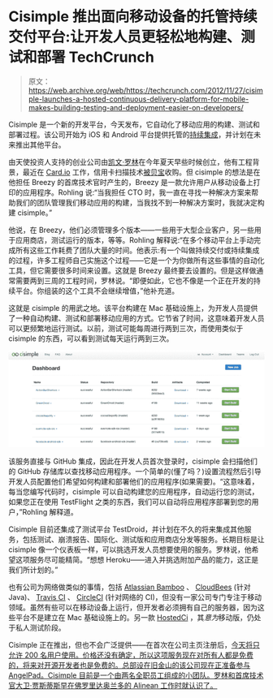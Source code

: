 # Cisimple 推出面向移动设备的托管持续交付平台:让开发人员更轻松地构建、测试和部署 TechCrunch

> 原文：<https://web.archive.org/web/https://techcrunch.com/2012/11/27/cisimple-launches-a-hosted-continuous-delivery-platform-for-mobile-makes-building-testing-and-deployment-easier-on-developers/>

Cisimple 是一个新的开发平台，今天发布，它自动化了移动应用的构建、测试和部署过程。该公司开始为 iOS 和 Android 平台提供托管的[持续集成](https://web.archive.org/web/20221005192711/http://en.wikipedia.org/wiki/Continuous_integration)，并计划在未来推出其他平台。

由天使投资人支持的创业公司由[凯文·罗林](https://web.archive.org/web/20221005192711/http://www.linkedin.com/in/krohling)在今年夏天早些时候创立，他有工程背景，最近在 [Card.io](https://web.archive.org/web/20221005192711/https://www.card.io/) 工作，信用卡扫描技术[被贝宝](https://web.archive.org/web/20221005192711/https://beta.techcrunch.com/2012/07/17/paypal-acquires-mobile-payments-startup-card-io/)收购。但 cisimple 的想法是在他担任 Breezy 的首席技术官时产生的，Breezy 是一款允许用户从移动设备上打印的应用程序。Rohling 说:“当我担任 CTO 时，我一直在寻找一种解决方案来帮助我们的团队管理我们移动应用的构建，当我找不到一种解决方案时，我就决定构建 cisimple。”

他说，在 Breezy，他们必须管理多个版本——一些用于大型企业客户，另一些用于应用商店，测试运行的版本，等等。Rohling 解释说:“在多个移动平台上手动完成所有这些工作耗费了团队大量的时间。他表示:有一个叫做持续交付或持续集成的过程，许多工程师自己实施这个过程——它是一个为你做所有这些事情的自动化工具，但它需要很多时间来设置。这就是 Breezy 最终要去设置的。但是这样做通常需要两到三周的工程时间，罗林说。“即便如此，它也不像是一个正在开发的持续平台。你组装的这个工具不会继续增值，”他补充道。

这就是 cisimple 的用武之地。该平台构建在 Mac 基础设施上，为开发人员提供了一种自动构建、测试和部署移动应用的方式。它节省了时间，这意味着开发人员可以更频繁地运行测试。以前，测试可能每周进行两到三次，而使用类似于 cisimple 的东西，可以看到测试每天运行两到三次。

[![](img/baee1a9ab9d46c8d5b3d92a11fb4f7e0.png "cisimple")](https://web.archive.org/web/20221005192711/https://beta.techcrunch.com/2012/11/27/cisimple-launches-a-hosted-continuous-delivery-platform-for-mobile-makes-building-testing-and-deployment-easier-on-developers/cisimple/)

该服务直接与 GitHub 集成，因此在开发人员首次登录时，cisimple 会扫描他们的 GitHub 存储库以查找移动应用程序。一个简单的(懂了吗？)设置流程然后引导开发人员配置他们希望如何构建和部署他们的应用程序(如果需要)。“这意味着，每当您编写代码时，cisimple 可以自动构建您的应用程序，自动运行您的测试，如果您正在使用 TestFlight 之类的东西，我们可以自动将应用程序部署到您的用户，”Rohling 解释道。

Cisimple 目前还集成了测试平台 TestDroid，并计划在不久的将来集成其他服务，包括测试、崩溃报告、国际化、测试版和应用商店分发等服务。长期目标是让 cisimple 像一个仪表板一样，可以挑选开发人员想要使用的服务。罗林说，他希望这项服务尽可能精简。“想想 Heroku——进入并挑选附加产品的能力，这正是我们所计划的。”

也有公司为网络做类似的事情，包括 [Atlassian Bamboo](https://web.archive.org/web/20221005192711/http://www.atlassian.com/software/bamboo/overview) 、 [CloudBees](https://web.archive.org/web/20221005192711/http://www.cloudbees.com/) (针对 Java)、 [Travis CI](https://web.archive.org/web/20221005192711/https://travis-ci.org/) 、 [CircleCI](https://web.archive.org/web/20221005192711/https://circleci.com/) (针对网络的 CI)，但没有一家公司专门专注于移动领域。虽然有些可以在移动设备上运行，但开发者必须拥有自己的服务器，因为这些平台不是建立在 Mac 基础设施上的。另一款 [HostedCi](https://web.archive.org/web/20221005192711/https://hosted-ci.com/) ，其*意为*移动版，仍处于私人测试阶段。

Cisimple 正在推出，但也不会广泛提供——在首次在公司主页注册后，[今天将只允许 200 名用户使用。价格还没有确定，所以这项服务现在对所有人都是免费的，将来对开源开发者也是免费的。总部设在旧金山的该公司现在正准备参与 AngelPad。Cisimple 目前是一个由两名全职员工组成的小团队。罗林和首席技术官大卫·贾斯蒂斯早在佛罗里达奥兰多的 Alinean 工作时就认识了。](https://web.archive.org/web/20221005192711/https://www.cisimple.com/)